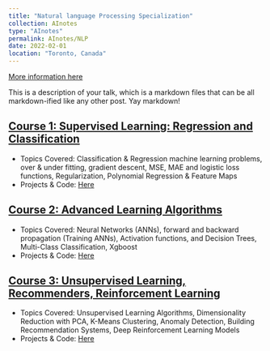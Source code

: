 ```yaml
---
title: "Natural language Processing Specialization"
collection: AInotes
type: "AInotes"
permalink: AInotes/NLP
date: 2022-02-01
location: "Toronto, Canada"
---
```


[More information here](http://example2.com)

This is a description of your talk, which is a markdown files that can be all markdown-ified like any other post. Yay markdown!

## [Course 1: Supervised Learning: Regression and Classification](https://tahirm.notion.site/Course-1-Supervised-Learning-Regression-and-Classification-06cc8a78a2a04759b247048576cf7c70?pvs=4)
- Topics Covered: Classification & Regression machine learning problems, over & under fitting, gradient descent, MSE, MAE and logistic loss functions, Regularization, Polynomial Regression & Feature Maps
- Projects & Code: [Here](https://github.com/Tahir001/Artificial-Intelligence/tree/main/Machine_Learning_Specialization)

## [Course 2: Advanced Learning Algorithms](https://tahirm.notion.site/Course-1-Supervised-Learning-Regression-and-Classification-06cc8a78a2a04759b247048576cf7c70?pvs=4)
- Topics Covered: Neural Networks (ANNs), forward and backward propagation (Training ANNs), Activation functions, and Decision Trees, Multi-Class Classification, Xgboost
- Projects & Code: [Here](https://github.com/Tahir001/Artificial-Intelligence/tree/main/Machine_Learning_Specialization)

## [Course 3: Unsupervised Learning, Recommenders, Reinforcement Learning](https://tahirm.notion.site/Course-1-Supervised-Learning-Regression-and-Classification-06cc8a78a2a04759b247048576cf7c70?pvs=4)
- Topics Covered: Unsupervised Learning Algorithms, Dimensionality Reduction with PCA, K-Means Clustering, Anomaly Detection, Building Recommendation Systems, Deep Reinforcement Learning Models
- Projects & Code: [Here](https://github.com/Tahir001/Artificial-Intelligence/tree/main/Machine_Learning_Specialization)
